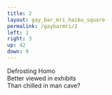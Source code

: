 ```yaml
---
title: 2
layout: gay_bar_mri_haiku_square
permalink: /gaybarmri/2
left: 1
right: 3
up: 42
down: 9
---
```

Defrosting Homo  
Better viewed in exhibits  
Than chilled in man cave?
